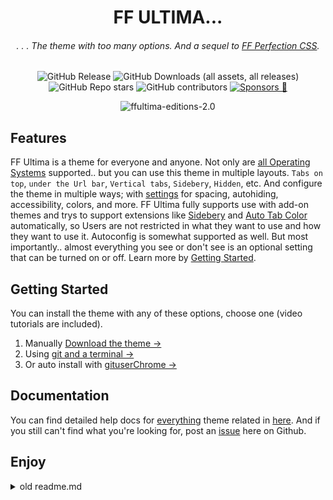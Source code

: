 <div align="center">

# FF ULTIMA...

###### . . . The theme with too many options. And a sequel to [FF Perfection CSS](https://github.com/soulhotel/Perfection-Firefox-CSS-Theme).


<!--![GitHub Release](https://img.shields.io/github/v/release/soulhotel/FF-CSS-ULTIMA?style=for-the-badge)
![GitHub Downloads (all assets, all releases)](https://img.shields.io/github/downloads/soulhotel/ff-ultima/total?style=for-the-badge&color=blue)
![GitHub Repo stars](https://img.shields.io/github/stars/soulhotel/FF-CSS-ULTIMA?style=for-the-badge) 
![GitHub contributors](https://img.shields.io/github/contributors/soulhotel/FF-ULTIMA?style=for-the-badge&color=blue)
[![Sponsors 💖](https://img.shields.io/github/sponsors/soulhotel?style=for-the-badge&label=Sponsors%20💖&color=f19ef7)](https://github.com/sponsors/soulhotel)-->

![GitHub Release](https://img.shields.io/github/v/release/soulhotel/FF-CSS-ULTIMA?style=flat-square)
![GitHub Downloads (all assets, all releases)](https://img.shields.io/github/downloads/soulhotel/ff-ultima/total?style=flat-square&color=blue)
![GitHub Repo stars](https://img.shields.io/github/stars/soulhotel/FF-CSS-ULTIMA?style=flat-square) 
![GitHub contributors](https://img.shields.io/github/contributors/soulhotel/FF-ULTIMA?style=flat-square&color=blue)
[![Sponsors 💖](https://img.shields.io/github/sponsors/soulhotel?style=flat-square&label=sponsors&color=f19ef7)](https://github.com/sponsors/soulhotel)


<!-- ![ffultima-editions](https://github.com/user-attachments/assets/061d124e-d846-4da1-8466-03e2341e0802) -->
![ffultima-editions-2.0](https://github.com/user-attachments/assets/dc1882e6-6543-41bd-aff7-ded2b96ffb97)

</div>


## Features

FF Ultima is a theme for everyone and anyone. Not only are <ins>all Operating Systems</ins> supported.. but you can use this theme in multiple layouts. `Tabs on top`, `under the Url bar`, `Vertical tabs`, `Sidebery`, `Hidden`, etc. And configure the theme in multiple ways; with [settings](https://ff-ultima.github.io/docs/category/settings) for spacing, autohiding, accessibility, colors, and more. FF Ultima fully supports use with add-on themes and trys to support extensions like [Sidebery](https://ff-ultima.github.io/docs/settings/sidebery) and [Auto Tab Color](https://ff-ultima.github.io/docs/settings/adaptive-tab-color) automatically, so Users are not restricted in what they want to use and how they want to use it. Autoconfig is somewhat supported as well. But most importantly.. almost everything you see or don't see is an optional setting that can be turned on or off. Learn more by [Getting Started](https://ff-ultima.github.io/docs/getting-started).

## Getting Started

You can install the theme with any of these options, choose one (video tutorials are included).

1. Manually [Download the theme ->](https://ff-ultima.github.io/docs/how-to/how-to-install)
2. Using [git and a terminal ->](https://ff-ultima.github.io/docs/how-to/how-to-automate-installation)
3. Or auto install with [gituserChrome ->](https://ff-ultima.github.io/docs/how-to/how-to-automate-installation)

## Documentation

You can find detailed help docs for <ins>everything</ins> theme related in [here](https://ff-ultima.github.io). And if you still can't find what you're looking for, post an [issue](https://github.com/soulhotel/FF-ULTIMA/issues?q=is%3Aissue) here on Github.

## Enjoy


<!-- sponsors --><!-- sponsors -->




<details>
<summary>old readme.md</summary>

## Features

- Windows, Linux and Mac OS Support.
>
- `Vertical Tabs`, `Tabs on Top/Bottom`, or `Autohide Everything` layouts.
>
- Add-on theme support, FF ULTIMA can be used with Firefox add-on themes.
>
- Color Scheme support, choose from the [many options](https://github.com/soulhotel/FF-ULTIMA/wiki/Color-Schemes) or learn how to [create your own](https://github.com/soulhotel/FF-ULTIMA/wiki/Create-a-Color-Scheme).
>
- Dark or Light mode themes, automatically cycle depending on your systems current Color Mode.
>
- Multiple Options for tabs, autohiding, spacing, theming, accessibility [and more](https://github.com/soulhotel/FF-ULTIMA/wiki/Settings).
>
- Autoconfig integration, Sidebery integration, Auto Tab Color integration.
>
- See more detail on [what FF Ultima has to offer](https://github.com/soulhotel/FF-ULTIMA/wiki#what-does-ff-ultima-offer) through the Wiki.
>

## Installation

> #### *First time? You should click on these two options below...*

<details>
<summary>Finding your Profile Folder</summary>

###### 🛈 Two ways to find your Profile Folder. Choose one. 🛈
1. Go to the about:support page/url.
2. Open directory
3. This takes you to your profile folder, typically named "default.release"

<img src="https://github.com/user-attachments/assets/e520eb35-f09c-4925-92f6-44be4ec18d51" width="850" />

>
1. Go to the about:profiles page/url.
2. If you have multiple firefox profiles, make sure you are working with the right one.
3. Open directory
4. This takes you to your profile folder, typically named "default.release"
 
<img src="https://github.com/user-attachments/assets/8e58c276-1015-436d-8414-6d4db3a4be4b" width="850" />
</details>

<details>
<summary>Initial Setup</summary>

###### 🛈 This is mostly for first time Installation 🛈

- [x] If your Profile Folder does not have a `chrome` folder, create one.
- [x] If your Profile Folder already has a `chrome` folder, empty it.
- [x] Please have Firefox's System-Theme enabled. You can change this later.

<img src="https://github.com/user-attachments/assets/c65972cf-88bf-41da-87d1-5d5a780230ba" width="650" />
</details>

> #### *Choose *one* of these installation methods and follow each step...*

<details><summary>The Easy Way</summary>

###### 🛈 Autoconfig Users should download the Source instead of the release Zip 🛈

1. Download the latest version on the [release page](https://github.com/soulhotel/FF-CSS-ULTIMA/releases/latest).
2. Copy everything in the ffultima.zip into your `chrome` folder.
3. For first time installation, you need to apply the `user.js` to firefox to access theme settings.
4. So in the chrome folder, youll see the `user.js`. Move it <ins>out the chrome folder and into the Profile Folder<ins>.
5. Restart Firefox.
6. <ins>**Wait** for Firefox to open</ins>, then delete the `user.js` file.
</details>

<details><summary>The Hard Way</summary>

###### 🛈 For this method, all you need is Git and a Terminal. It's harder for the less technical people 🛈

- This automated tool requires no download. It runs by fetching [gituserChrome](https://github.com/soulhotel/git-userChrome)
- Locates all profile folders and allows you to specify which one to install FF Ultima to
- It renames any present chrome/ folder to chrome.old/, then uses git to install the theme to a new chrome/ folder
- It also handles moving the user.js, restarting specific firefoxs, and user.js removal
- To Install FF Ultima - copy/paste the command for your operating system

###### LINUX ([BASH SCRIPT](https://github.com/soulhotel/git-userChrome)):
```
bash <(curl -s https://raw.githubusercontent.com/soulhotel/git-userChrome/main/scripts/gituserChrome.sh)
```

###### WINDOWS ([POWERSHELL SCRIPT](https://github.com/soulhotel/git-userChrome)):
```
powershell -NoProfile -ExecutionPolicy Bypass -Command "iex (irm 'https://raw.githubusercontent.com/soulhotel/git-userChrome/main/scripts/gituserChrome.ps1')"
```

###### MAC ([COPY LINUX](https://github.com/soulhotel/git-userChrome))
```
  ,-.       _,---._ __  / \
 /  )    .-'       `./ /   \
(  (   ,'            `/    /|         
 \  `-"             \'\   / |         whats in the box? oh..
  `.              ,  \ \ /  |         
   /`.          ,'-`----Y   |         it's linux.
  (            ;        |   '
  |  ,-.    ,-'         |  /          because Mac is basically linux..
  |  | (   |        hjw | /
  )  |  \  `.___________|/
  `--'   `--'
```
>

> gituserChrome is an automation tool for "gitting" and managing userChrome themes. Available as a script and/or Application; See [homepage](https://github.com/soulhotel/git-userChrome) for more info.

</details>


> #### *Here's what you should do *after* you've installed FF Ultima...*

<details><summary>Post Installation (settings & wiki)</summary>

>
- Go to the `about:config` page. You should see:
    - ![image](https://github.com/user-attachments/assets/7c3c1fb9-8080-4823-9994-23e6af91498e)
    - Search for `ultima` to see & change all of your settings.
    - Search for `user.theme` to see & change color schemes.

- Visit [the Wiki](https://github.com/soulhotel/FF-ULTIMA/wiki) to learn more about what's possible:
    - Frequently asked questions
    - **All** theme settings (full overview)
    - How to install, [uninstall](https://github.com/soulhotel/FF-ULTIMA/wiki/How-to-Uninstall-the-Theme), [update](https://github.com/soulhotel/FF-ULTIMA/wiki/How-to-Update-the-Theme)
    - Sidebery configurations (optional)
    - Videos, documentation, and more
</details>

</details>




